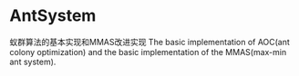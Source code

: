 # AntSystem
蚁群算法的基本实现和MMAS改进实现
The basic implementation of AOC(ant colony optimization) and the basic implementation of the MMAS(max-min ant system).
